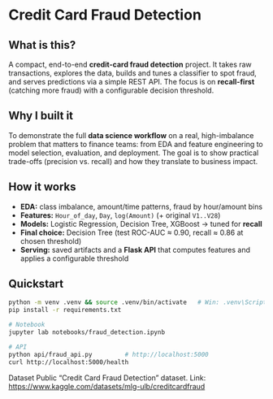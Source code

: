 # Credit Card Fraud Detection

## What is this?
A compact, end-to-end **credit-card fraud detection** project. It takes raw transactions, explores the data, builds and tunes a classifier to spot fraud, and serves predictions via a simple REST API. The focus is on **recall-first** (catching more fraud) with a configurable decision threshold.

## Why I built it
To demonstrate the full **data science workflow** on a real, high-imbalance problem that matters to finance teams: from EDA and feature engineering to model selection, evaluation, and deployment. The goal is to show practical trade-offs (precision vs. recall) and how they translate to business impact.

## How it works
- **EDA:** class imbalance, amount/time patterns, fraud by hour/amount bins  
- **Features:** `Hour_of_day`, `Day`, `log(Amount)` (+ original `V1..V28`)  
- **Models:** Logistic Regression, Decision Tree, XGBoost → tuned for **recall**  
- **Final choice:** Decision Tree (test ROC-AUC ≈ 0.90, recall ≈ 0.86 at chosen threshold)  
- **Serving:** saved artifacts and a **Flask API** that computes features and applies a configurable threshold


## Quickstart
```bash
python -m venv .venv && source .venv/bin/activate   # Win: .venv\Scripts\activate
pip install -r requirements.txt

# Notebook
jupyter lab notebooks/fraud_detection.ipynb

# API
python api/fraud_api.py         # http://localhost:5000
curl http://localhost:5000/health
```
Dataset
Public “Credit Card Fraud Detection” dataset. Link: <https://www.kaggle.com/datasets/mlg-ulb/creditcardfraud>
